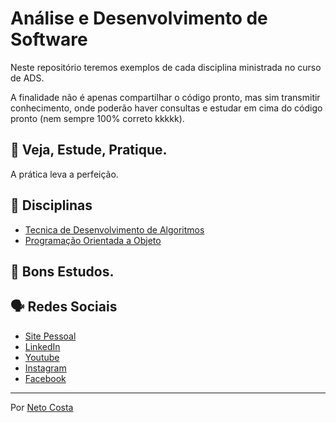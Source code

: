 # Análise e Desenvolvimento de Software

Neste repositório teremos exemplos de cada disciplina ministrada no curso de ADS.

A finalidade não é apenas compartilhar o código pronto, mas sim transmitir conhecimento, onde poderão haver consultas e estudar em cima do código pronto (nem sempre 100% correto kkkkk).

## 🚀 Veja, Estude, Pratique.

A prática leva a perfeição.

## 🚀 Disciplinas

* [Tecnica de Desenvolvimento de Algoritmos](https://github.com/netocosta/faculdade-ads/tree/master/Tecnicas%20de%20Desenvolvimento%20de%20Algoritmos)
* [Programação Orientada a Objeto](https://github.com/netocosta/faculdade-ads/tree/master/Programacao%20Orientada%20a%20Objeto)


## 🚀 Bons Estudos.

## 🗣️ Redes Sociais

* [Site Pessoal](https://www.netocosta.com.br)
* [LinkedIn](https://www.linkedin.com/in/netocostajp/)
* [Youtube](https://www.youtube.com/@dev.netocosta)
* [Instagram](https://www.instagram.com/netocostajp/)
* [Facebook](https://www.facebook.com/netocostajp/)

---
Por [Neto Costa](https://github.com/netocosta/)
